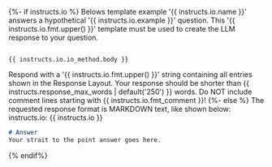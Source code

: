 {%- if instructs.io %}
Belows template example '{{ instructs.io.name }}' answers a hypothetical '{{ instructs.io.example }}' question. This '{{ instructs.io.fmt.upper() }}' template must be used to create the LLM response to your question.

```{{ instructs.io.fmt.lower() }}

{{ instructs.io.io_method.body }}
```

Respond with a '{{ instructs.io.fmt.upper() }}' string containing all entries shown in the Response Layout.
Your response should be shorter than {{ instructs.response_max_words | default('250') }} words. Do NOT include comment lines starting with {{ instructs.io.fmt_comment }}!
{%- else %}
The requested response format is MARKDOWN text, like shown below:
instructs.io: {{ instructs.io }}
```markdown
# Answer
Your strait to the point answer goes here.
```
{% endif%}